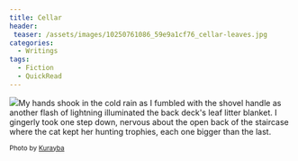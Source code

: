 ```yaml
---
title: Cellar
header:
 teaser: /assets/images/10250761086_59e9a1cf76_cellar-leaves.jpg
categories:
  - Writings
tags:
  - Fiction
  - QuickRead
---
```

<img src="https://douglangille.github.io/assets/images/10250761086_59e9a1cf76_cellar-leaves.jpg">My hands shook in the cold rain as I fumbled with the shovel handle as another flash of lightning illuminated the back deck's leaf litter blanket. I gingerly took one step down, nervous about the open back of the staircase where the cat kept her hunting trophies, each one bigger than the last.

<small>Photo by <a href="http://www.flickr.com/photos/48503330@N08/10250761086">Kurayba</a></small>